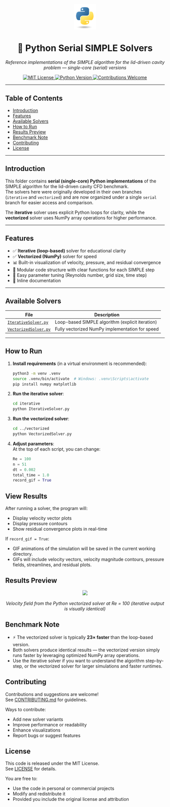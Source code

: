 
<p align="center">
  <a href="https://www.python.org/">
    <img src="https://github.com/Kandil2001/Lid-Cavity-Evolution/raw/main/logos/python.png" width="70"/>
  </a>
</p>
<h1 align="center">🐍 Python Serial SIMPLE Solvers</h1>
<p align="center"><i>Reference implementations of the SIMPLE algorithm for the lid-driven cavity problem — single-core (serial) versions</i></p>
<p align="center">
  <a href="../../../LICENSE">
    <img src="https://img.shields.io/badge/License-MIT-yellow.svg" alt="MIT License"/>
  </a>
  <a href="https://www.python.org/">
    <img src="https://img.shields.io/badge/Python-3.8+-blue.svg" alt="Python Version"/>
  </a>
  <a href="../../../CONTRIBUTING.md">
    <img src="https://img.shields.io/badge/Contributions-Welcome-orange.svg" alt="Contributions Welcome"/>
  </a>
</p>

---

## Table of Contents
- [Introduction](#introduction)
- [Features](#features)
- [Available Solvers](#available-solvers)
- [How to Run](#how-to-run)
- [Results Preview](#results-preview)
- [Benchmark Note](#benchmark-note)
- [Contributing](#contributing)
- [License](#license)

---

## Introduction

This folder contains **serial (single-core) Python implementations** of the SIMPLE algorithm for the lid-driven cavity CFD benchmark.  
The solvers here were originally developed in their own branches (`iterative` and `vectorized`) and are now organized under a single `serial` branch for easier access and comparison.

The **iterative** solver uses explicit Python loops for clarity, while the **vectorized** solver uses NumPy array operations for higher performance.

---

## Features

- ✅ **Iterative (loop-based)** solver for educational clarity
- ✅ **Vectorized (NumPy)** solver for speed
- 📊 Built-in visualization of velocity, pressure, and residual convergence
- 🧠 Modular code structure with clear functions for each SIMPLE step
- 🔄 Easy parameter tuning (Reynolds number, grid size, time step)
- 📝 Inline documentation

---

## Available Solvers

| File                                                                                  | Description                                      |
|---------------------------------------------------------------------------------------|--------------------------------------------------|
| [`IterativeSolver.py`](./iterative/IterativeSolver.py)                      | Loop-based SIMPLE algorithm (explicit iteration) |
| [`VectorizedSolver.py`](./vectorized/VectorizedSolver.py)                  | Fully vectorized NumPy implementation for speed  |

---

## How to Run

1. **Install requirements** (in a virtual environment is recommended):
    ```bash
    python3 -m venv .venv
    source .venv/bin/activate  # Windows: .venv\Scripts\activate
    pip install numpy matplotlib
    ```

2. **Run the iterative solver**:
    ```bash
    cd iterative
    python IterativeSolver.py
    ```

3. **Run the vectorized solver**:
    ```bash
    cd ../vectorized
    python VectorizedSolver.py
    ```

4. **Adjust parameters**:  
   At the top of each script, you can change:
   ```python
   Re = 100
   n = 51
   dt = 0.002
   total_time = 1.0
   record_gif = True
   ```

## View Results

After running a solver, the program will:
- Display velocity vector plots
- Display pressure contours
- Show residual convergence plots in real-time

If `record_gif = True`:
- GIF animations of the simulation will be saved in the current working directory.
- GIFs will include velocity vectors, velocity magnitude contours, pressure fields, streamlines, and residual plots.

## Results Preview

<p align="center">
  <img src="https://github.com/Kandil2001/Lid-Cavity-Evolution/raw/main/assets/velocitypy.gif" width="500"/>
</p>
<p align="center"><i>Velocity field from the Python vectorized solver at Re = 100 (iterative output is visually identical)</i></p>

## Benchmark Note

- ⚡ The vectorized solver is typically **23× faster** than the loop-based version.
- Both solvers produce identical results — the vectorized version simply runs faster by leveraging optimized NumPy array operations.
- Use the iterative solver if you want to understand the algorithm step-by-step, or the vectorized solver for larger simulations and faster runtimes.

## Contributing

Contributions and suggestions are welcome!  
See [CONTRIBUTING.md](../../../CONTRIBUTING.md) for guidelines.

Ways to contribute:
- Add new solver variants
- Improve performance or readability
- Enhance visualizations
- Report bugs or suggest features

## License

This code is released under the MIT License.  
See [LICENSE](../../../LICENSE) for details.

You are free to:
- Use the code in personal or commercial projects
- Modify and redistribute it
- Provided you include the original license and attribution
